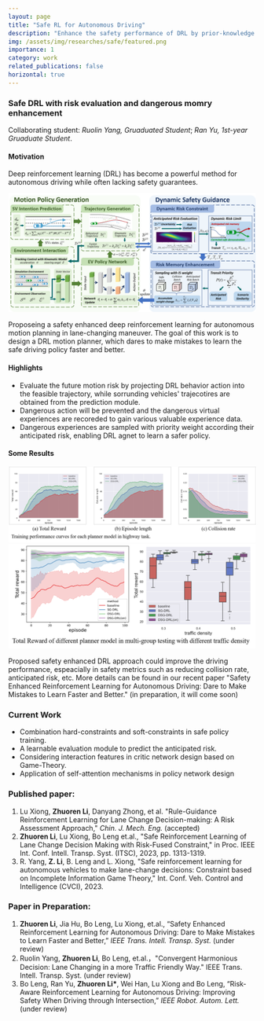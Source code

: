 ```yaml
---
layout: page
title: "Safe RL for Autonomous Driving"
description: "Enhance the safety performance of DRL by prior-knowledge designed safe demonstration in both training and testing. (From Sept 2022 to now)"
img: /assets/img/researches/safe/featured.png
importance: 1
category: work
related_publications: false
horizontal: true
---
```

### **Safe DRL with risk evaluation and dangerous momry enhancement**
Collaborating student: *Ruolin Yang, Gruaduated Student*; *Ran Yu, 1st-year Gruaduate Student*.

#### **Motivation**
Deep reinforcement learning (DRL) has become a powerful method for autonomous driving while often lacking safety guarantees.

![png](/assets/img/researches/safe/featured.png) 

Proposeing a safety enhanced deep reinforcement learning for autonomous motion planning in lane-changing maneuver. The goal of this work is to design a DRL motion planner, which dares to make mistakes to learn the safe driving policy faster and better.

#### **Highlights**
- Evaluate the future motion risk by projecting DRL behavior action into the feasible trajectory, while sorrunding vehicles' trajecotires are obtained from the prediction module.
- Dangerous action will be prevented and the dangerous virtual experiences are recoreded to gain various valuable experience data.
- Dangerous experiences are sampled with priority weight according their anticipated risk, enabling DRL agnet to learn a safer policy.

#### **Some Results**
![png](/assets/img/researches/safe/traincurve.png) 
![png](/assets/img/researches/safe/testTR.png) 

Proposed safety enhanced DRL approach could improve the driving performance, espeacially in safety metrics such as reducing collision rate, anticipated risk, etc.
More details can be found in our recent paper "Safety Enhanced Reinforcement Learning for Autonomous Driving: Dare to Make Mistakes to Learn Faster and Better." (in preparation, it will come soon)

### **Current Work**
- Combination hard-constraints and soft-constraints in safe policy training.
- A learnable evaluation module to predict the anticipated risk.
- Considering interaction features in critic network design based on Game-Theory.
- Application of self-attention mechanisms in policy network design


### **Published paper:**
1. Lu Xiong, **Zhuoren Li**, Danyang Zhong, et al. "Rule-Guidance Reinforcement Learning for Lane Change Decision-making: A Risk Assessment Approach," *Chin. J. Mech. Eng.* (accepted)
2. **Zhuoren Li**, Lu Xiong, Bo Leng et.al., "Safe Reinforcement Learning of Lane Change Decision Making with Risk-Fused Constraint," in Proc. IEEE Int. Conf. Intell. Transp. Syst. (ITSC), 2023, pp. 1313-1319.
3. R. Yang, **Z. Li**, B. Leng and L. Xiong, "Safe reinforcement learning for autonomous vehicles to make lane-change decisions: Constraint based on Incomplete Information Game Theory," Int. Conf. Veh. Control and Intelligence (CVCI), 2023.
### **Paper in Preparation:**
1. **Zhuoren Li**, Jia Hu, Bo Leng, Lu Xiong, et.al., “Safety Enhanced Reinforcement Learning for Autonomous Driving: Dare to Make Mistakes to Learn Faster and Better,” *IEEE Trans. Intell. Transp. Syst.* (under review)
2. Ruolin Yang, **Zhuoren Li**, Bo Leng, et.al.，"Convergent Harmonious Decision: Lane Changing in a more Traffic Friendly Way." IEEE Trans. Intell. Transp. Syst. (under review)
3. Bo Leng, Ran Yu, **Zhuoren Li\***, Wei Han, Lu Xiong and Bo Leng, “Risk-Aware Reinforcement Learning for Autonomous Driving: Improving Safety When Driving through Intersection,” *IEEE Robot. Autom. Lett.* (under review)
